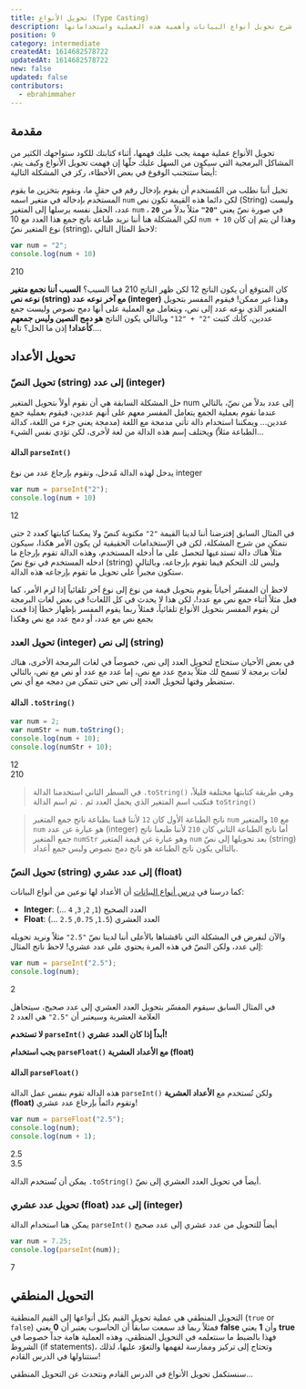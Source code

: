 ```yaml
---
title: تحويل اﻷنواع (Type Casting)
description: شرح تحويل أنواع البيانات وأهمية هذه العملية واستخداماتها
position: 9
category: intermediate
createdAt: 1614682578722
updatedAt: 1614682578722
new: false
updated: false
contributors:
  - ebrahimmaher
---
```


## مقدمة
تحويل اﻷنواع عملية مهمة يجب عليك فهمها، أثناء كتابتك للكود ستواجهك الكثير من المشاكل البرمجية التي سيكون من السهل عليك حلّها إن فهمت تحويل اﻷنواع وكيف يتم، أيضاً ستتجنب الوقوع في بعض اﻷخطاء، ركز في المشكلة التالية:

<base-alert type="warning">

تخيل أننا نطلب من المُستخدم أن يقوم بإدخال رقم في حقلٍ ما، ونقوم بتخزين ما يقوم المستخدم بإدخاله في متغير اسمه `num` لكن دائما هذه القيمة تكون نص (String) وليست عدد، الحقل نفسه يرسلها إلى المتغير `num` في صورة نصّ يعني **`"20"`** مثلاً بدلاً من **`20`** ، لكن المشكلة هنا أننا نريد طباعة ناتج جمع هذا العدد مع 10 `num + 10` وهذا لن يتم إن كان نوع المتغير نصّ (string)، لاحظ المثال التالي:

```js
var num = "2";
console.log(num + 10)
```
<code-result>
210
</code-result>

كان المتوقع أن يكون  الناتج 12 لكن ظهر الناتج 210 فما السبب؟
**السبب أننا نجمع متغير نوعه نص (string) مع آخر نوعه عدد (integer)** وهذا غير ممكن! فيقوم المفسر بتحويل المتغير الذي نوعه عدد إلى نص، ويتعامل مع العملية على أنها دمج نصوص وليست جمع عددين، كأنك كتبت `"2" + "12"` وبالتالي يكون الناتج **هو دمج النصين وليس جمعهم كأعداد!** إذن ما الحل؟ تابع....

</base-alert>

## تحويل اﻷعداد

### تحويل النصّ (string) إلى عدد (integer)
حل المشكلة السابقة هي أن نقوم أولاً بتحويل المتغير num إلى عدد بدلاً من نصّ، بالتالي عندما نقوم بعملية الجمع يتعامل المفسر معهم على أنهم عددين، فيقوم بعملية جمع عددين... ويمكننا استخدام دالة تأتي مدمجة مع اللغة (مدمجة يعني جزء من اللغة، كدالة الطباعة مثلاً) ويختلف إسم هذه الدالة من لغة ﻷخرى، لكن تؤدي نفس الشيء...

#### الدالة `parseInt()`
يدخل لهذه الدالة مُدخل، وتقوم بإرجاع عدد من نوع integer

```js
var num = parseInt("2");
console.log(num + 10)
```
<code-result>
12
</code-result>

<base-alert type="tip">

في المثال السابق إفترضنا أننا لدينا القيمة `"2"` مكتوبة كنصّ ولا يمكننا كتابتها كعدد `2` حتى نتمكن من شرح المشكلة، لكن في اﻹستخدامات الحقيقية لن يكون اﻷمر هكذا، سيكون مثلاً هناك دالة تستدعيها لتحصل على ما أدخله المستخدم، وهذه الدالة تقوم بإرجاع ما ادخله المستخدم في نوع نصّ (string) وليس لك التحكم فيما تقوم بإرجاعه، وبالتالي ستكون مجبراً على تحويل ما تقوم بإرجاعه هذه الدالة.

</base-alert>

<base-alert type="info">
لاحظ أن المفسّر أحياناً يقوم بتحويل قيمة من نوع إلى نوع آخر تلقائياً إذا لزم اﻷمر، كما فعل مثلاً أثناء جمع نص مع عدد!، لكن هذا لا يحدث في كل اللغات!
</base-alert>

<base-alert type="error">
في بعض لغات البرمجة لن يقوم المفسر بتحويل اﻷنواع تلقائياً، فمثلاً ربما يقوم المفسر بإظهار خطأ إذا قمت بجمع نص مع عدد، أو دمج عدد مع نص وهكذا
</base-alert>

### تحويل العدد (integer) إلى نص (string)
في بعض اﻷحيان ستحتاج لتحويل العدد إلى نص، خصوصاً في لغات البرمجة الأخرى، هناك لغات برمجة لا تسمح لك مثلاً بدمج عدد مع نص، إما عدد مع عدد أو نص مع نص، بالتالي ستضطر وقتها لتحويل العدد إلى نص حتى تتمكن من دمجه مع أي نص.

#### الدالة `.toString()`
```js
var num = 2;
var numStr = num.toString();
console.log(num + 10);
console.log(numStr + 10);
```
<code-result>
12
<br>
210
</code-result>

> في السطر الثاني استخدمنا الدالة `.toString()` وهي طريقة كتابتها مختلفة قليلاً، فنكتب اسم المتغير الذي يحمل العدد ثم `.` ثم اسم الدالة `toString()`

> ناتج الطباعة اﻷول كان `12` ﻷننا قمنا بطباعة ناتج جمع المتغير `num` مع `10` والمتغير `num` هو عبارة عن عدد (integer) أما ناتج الطباعة الثاني كان `210` ﻷننا طبعنا ناتج جمع المتغير `numStr` وهو عبارة عن قيمة المتغير `num` بعد تحويلها إلى نصّ (string) بالتالي يكون ناتج الطباعة هو ناتج دمج نصوص وليس جمع أعداد. 


### تحويل النصّ (string) إلى عدد عشري (float)
كما درسنا في [درس أنواع البيانات](/tutorials/algorithms/fundamentals/datatypes) أن اﻷعداد لها نوعين من أنواع البيانات:
- **Integer**: العدد الصحيح (`1`, `2`, `3`, `4` ...)
- **Float**: العدد العشري (`1.5`, `0.75`, `2.5` ...)


واﻵن لنفرض في المشكلة التي ناقشناها باﻷعلى أننا لدينا نصّ `"2.5"` مثلاً ونريد تحويله إلى عدد، ولكن النصّ في هذه المرة يحتوي على عدد عشري! لاحظ ناتج المثال:

```js
var num = parseInt("2.5");
console.log(num);
```
<code-result>
2
</code-result>

في المثال السابق سيقوم المفسّر بتحويل العدد العشري إلى عدد صحيح، سيتجاهل العلامة العشرية وسيعتبر أن `"2.5"` هي العدد `2`


<base-alert type="error">

**ﻻ تستخدم `parseInt()` أبداً إذا كان العدد عشري!**

</base-alert>

<base-alert type="info">

**يجب استخدام `parseFloat()` مع اﻷعداد العشرية (float)**

</base-alert>


#### الدالة `parseFloat()`
هذه الدالة تقوم بنفس عمل الدالة `parseInt()` ولكن تُستخدم مع **اﻷعداد العشرية (float)** وتقوم دائماً بإرجاع عدد عشري!

```js
var num = parseFloat("2.5");
console.log(num);
console.log(num + 1);
```
<code-result>
2.5
<br>
3.5
</code-result>

<base-alert type="info">

يمكن أن تُستخدم الدالة `.toString()` أيضاً في تحويل العدد العشري إلى نصّ.

</base-alert>

### تحويل عدد عشري (float) إلى عدد (integer)
يمكن هنا استخدام الدالة `parseInt()` أيضاً للتحويل من عدد عشري إلى عدد صحيح
```js
var num = 7.25;
console.log(parseInt(num));
```
<code-result>
7
</code-result>


## التحويل المنطقي
التحويل المنطقي هي عملية تحويل القيم بكل أنواعها إلى القيم المنطقية (`true` or `false`) فمثلاً ربما قد سمعت سابقاً أن الحاسوب يعتبر أن **0** يعني **false** وأن **1** يعني **true** فهذا بالضبط ما سنتعلمه في التحويل المنطقي، وهذه العملية هامة جداً خصوصا في الشروط (if statements)، وتحتاج إلى تركيز وممارسة لفهمها والتعوّد عليها، لذلك سنتناولها في الدرس القادم!

<base-alert type="next">

سنستكمل تحويل اﻷنواع في الدرس القادم ونتحدث عن التحويل المنطقي...

</base-alert>
